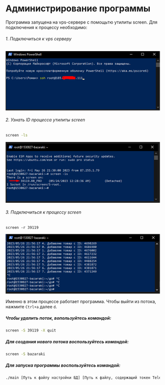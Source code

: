 # Администрирование программы

Программа запущена на vps-сервере с помощьтю утилиты screen. Для подключения к процессу необходимо:

###### 1. Подключиться к vps серверу

![1685127741021](image/ADMIN/1685127741021.png)

###### 2. Узнать ID процесса утилиты screen

```bash
screen -ls
```

![1685127885946](image/ADMIN/1685127885946.png)

###### 3. Подключиться к процессу screen

```
screen -r 39119
```

![1685127969150](image/ADMIN/1685127969150.png)

Именно в этом процессе работает программа. Чтобы выйти из потока, нажмите `Ctrl+a` далее `d`.

##### Чтобы удалить поток, вопользуйтесь командой:

```bash
screen -S 39119 -X quit
```

##### Для создания нового потока воспользуйтесь командой:

```bash
screen -S bazaraki
```

##### Для запуска программы воспользуйтесь командой:

```bash
./main [Путь к файлу настройки БД] [Путь к файлу, содержащий токен Telegram] [Чат ID Telegram]
```
